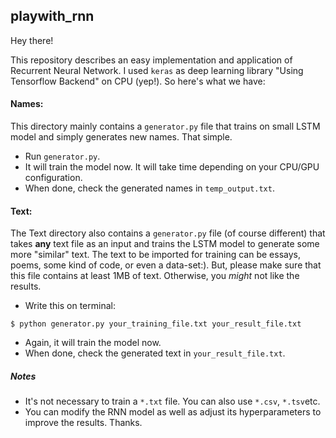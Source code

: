 ## playwith_rnn

Hey there!

This repository describes an easy implementation and application of Recurrent Neural Network. I used `keras` as deep learning library "Using Tensorflow Backend" on CPU (yep!). 
So here's what we have: 

#### Names:
This directory mainly contains a `generator.py` file that trains on small LSTM model and simply generates new names. That simple.

* Run `generator.py`.
* It will train the model now. It will take time depending on your CPU/GPU configuration.
* When done, check the generated names in `temp_output.txt`.

#### Text:
The Text directory also contains a `generator.py` file (of course different) that takes **any** text file as an input and trains the LSTM model to generate some more "similar" text. The text to be imported for training can be essays, poems, some kind of code, or even a data-set:). But, please make sure that this file contains at least 1MB of text. Otherwise, you *might* not like the results.

* Write this on terminal: 
```
$ python generator.py your_training_file.txt your_result_file.txt
```
* Again, it will train the model now. 
* When done, check the generated text in `your_result_file.txt`.

##### Notes
* It's not necessary to train a `*.txt` file. You can also use `*.csv`, `*.tsv`etc. 
* You can modify the RNN model as well as adjust its hyperparameters to improve the results. 
Thanks.
